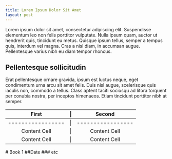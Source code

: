```yaml
---
title: Lorem Ipsum Dolor Sit Amet
layout: post
---
```


<span class="blogpost">
Lorem ipsum dolor sit amet, consectetur adipiscing elit. Suspendisse elementum leo non felis porttitor vulputate. Nulla ipsum quam, auctor ut hendrerit quis, tincidunt eu metus. Quisque ipsum tellus, semper a tempus quis, interdum vel magna. Cras a nisl diam, in accumsan augue. Pellentesque varius nibh eu diam tempor rhoncus.

## Pellentesque sollicitudin

Erat pellentesque ornare gravida, ipsum est luctus neque, eget condimentum urna arcu sit amet felis. Duis nisl augue, scelerisque quis iaculis non, commodo a tellus. Class aptent taciti sociosqu ad litora torquent per conubia nostra, per inceptos himenaeos. Etiam tincidunt porttitor nibh at semper. 

<center>

First |&#124;| Second
:-----------:  |:-:|:--------------:
-----------------|&#124;|-----------------
Content Cell     |&#124;| Content Cell   
Content Cell     |&#124;| Content Cell  

</center>
# Book 1 
##Date 
### etc

</span>

